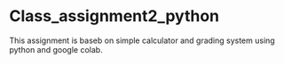# Class_assignment2_python
This assignment is baseb on simple calculator and grading system using python and google colab.
